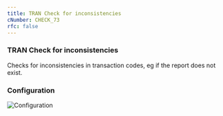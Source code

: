 ```yaml
---
title: TRAN Check for inconsistencies
cNumber: CHECK_73
rfc: false
---
```


### TRAN Check for inconsistencies
Checks for inconsistencies in transaction codes, eg if the report does not exist.

### Configuration
![Configuration](/img/default_conf.png)
